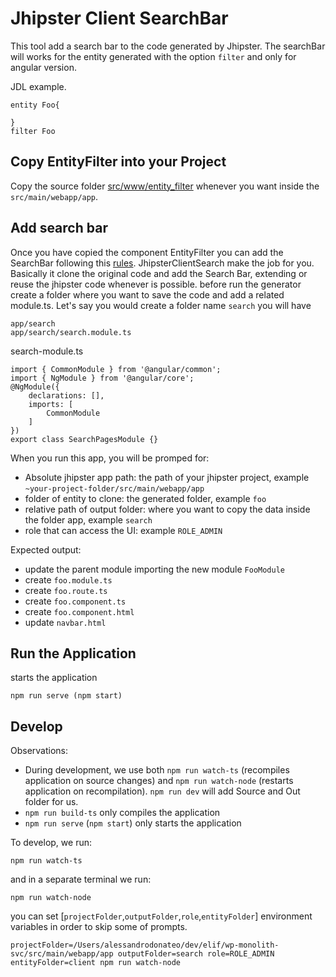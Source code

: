 # Jhipster Client SearchBar 
This tool add a search bar to the code generated by Jhipster.  The searchBar will works for the entity generated with the option `filter` and only for angular version.

JDL example.
````
entity Foo{

}
filter Foo
````

## Copy EntityFilter into your Project
Copy the source folder [src/www/entity_filter](https://github.com/donateoa/jhipster-client-search/tree/master/src) whenever you want inside the `src/main/webapp/app`.

## Add search bar
Once you have copied the component EntityFilter you can add the SearchBar following this  [rules](https://github.com/donateoa/jhipster-client-search/tree/master/src).
JhipsterClientSearch make the job for you. Basically it clone the original code and add the Search Bar, extending or reuse the jhipster code whenever is possible.
before run the generator create a folder where you want to save the code and add a related module.ts. Let's say you would create a folder name `search` you will have
```
app/search
app/search/search.module.ts
```
search-module.ts
````
import { CommonModule } from '@angular/common';
import { NgModule } from '@angular/core';
@NgModule({
    declarations: [],
    imports: [
        CommonModule
    ]
})
export class SearchPagesModule {}

````

When you run this app, you will be promped for:
- Absolute jhipster app path: the path of your jhipster project, example `~your-project-folder/src/main/webapp/app`
- folder of entity to clone: the generated folder, example `foo`
- relative path of output folder: where you want to copy the data inside the folder app, example `search`
- role that can access the UI: example `ROLE_ADMIN`

Expected output:
- update the parent module importing the new module `FooModule`
- create `foo.module.ts` 
- create `foo.route.ts`
- create `foo.component.ts`
- create `foo.component.html`
- update `navbar.html`

## Run the Application
starts the application
````
npm run serve (npm start)
````

## Develop

Observations:

- During development, we use both `npm run watch-ts` (recompiles application on source changes) and `npm run watch-node` (restarts application on recompilation). `npm run dev` will add Source and Out folder for us.
- `npm run build-ts` only compiles the application
- `npm run serve` (`npm start`) only starts the application

To develop, we run:

```
npm run watch-ts
```

and in a separate terminal we run:
````
npm run watch-node
````
you can set [`projectFolder`,`outputFolder`,`role`,`entityFolder`] environment variables in order to skip some of prompts.
````
projectFolder=/Users/alessandrodonateo/dev/elif/wp-monolith-svc/src/main/webapp/app outputFolder=search role=ROLE_ADMIN entityFolder=client npm run watch-node
````
